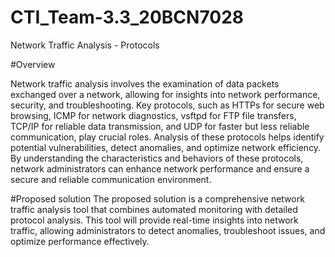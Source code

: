 # CTI_Team-3.3_20BCN7028
Network Traffic Analysis - Protocols

#Overview

Network traffic analysis involves the examination of data packets exchanged over a network, allowing for insights into network performance, security, and troubleshooting. Key protocols, such as HTTPs for secure web browsing, ICMP for network diagnostics, vsftpd for FTP file transfers, TCP/IP for reliable data transmission, and UDP for faster but less reliable communication, play crucial roles. Analysis of these protocols helps identify potential vulnerabilities, detect anomalies, and optimize network efficiency. By understanding the characteristics and behaviors of these protocols, network administrators can enhance network performance and ensure a secure and reliable communication environment.

#Proposed solution
         The proposed solution is a comprehensive network traffic analysis tool that combines automated monitoring with detailed protocol analysis. This tool will provide real-time insights into network traffic, allowing administrators to detect anomalies, troubleshoot issues, and optimize performance effectively.
